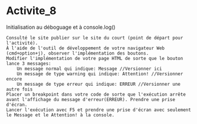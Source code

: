 # Activite_8
 
Initialisation au déboguage et à console.log()

    Consulté le site publier sur le site du court (point de départ pour l'activité).
    À l'aide de l'outil de développement de votre navigateur Web (cmd+option+j), observer l'implémentation des boutons.
    Modifier l'implémentation de votre page HTML de sorte que le bouton lance 3 messages:
        Un message normal qui indique: Message //Versionner ici
        Un message de type warning qui indique: Attention! //Versionner encore
        Un message de type erreur qui indique: ERREUR //Versionner une autre fois
    Placer un breakpoint dans votre code de sorte que l'exécution arrête avant l'affichage du message d'erreur(ERREUR). Prendre une prise d'écran.
    Lancer l'exécution avec F5 et prendre une prise d'écran avec seulement le Message et le Attention! à la console.